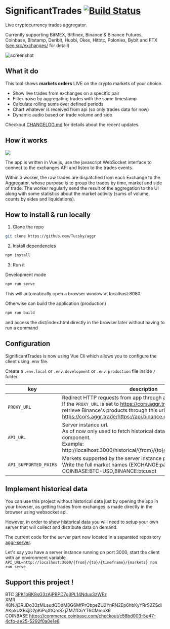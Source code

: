 
# SignificantTrades [![Build Status](https://travis-ci.org/Tucsky/aggr.svg?branch=master)](https://travis-ci.org/Tucsky/aggr)

  

Live cryptocurrency trades aggregator.<br>

Currently supporting BitMEX, Bitfinex, Binance & Binance Futures, Coinbase, Bitstamp, Deribit, Huobi, Okex, Hitbtc, Poloniex, Bybit and FTX ([see src/exchanges/](src/exchanges) for detail)

  

![screenshot](https://i.imgur.com/nHJxsdL.gif)

  

## What it do
This tool shows **markets orders** LIVE on the crypto markets of your choice.

- Show live trades from exchanges on a specific pair
- Filter noise by aggregating trades with the same timestamp
- Calculate rolling sums over defined periods
- Chart whatever is received from api (so only trades data for now)
- Dynamic audio based on trade volume and side 

Checkout [CHANGELOG.md](CHANGELOG.md) for details about the recent updates.

## How it works

![](https://i.imgur.com/chxtEwb.png)

The app is written in Vue.js, use the javascript WebSocket interface to connect to the exchanges API and listen to the trades events.

Within a worker, the raw trades are dispatched from each Exchange to the Aggregator, whose purpose is to group the trades by time, market and side of trade. The worker regularly send the result of the aggregation to the UI along with some statistics about the market activity (sums of volume, counts by sides and liquidations).

## How to install & run locally

1. Clone the repo

```bash
git clone https://github.com/Tucsky/aggr
```

2. Install dependencies

```bash
npm install
```

3. Run it

  

Development mode
```bash
npm run serve
```

This will automatically open a browser window at localhost:8080

Otherwise can build the application (production)

```bash
npm run build
```

and access the dist/index.html directly in the browser later without having to run a command
  

## Configuration
SignificantTrades is now using Vue Cli which allows you to configure the client using .env file.

Create a <code>.env.local</code> or <code>.env.development</code> or <code>.env.production</code> file inside <code>/</code> folder.

  
|key| description |default value|
|--|--|--|
|<code>PROXY_URL</code>|Redirect HTTP requests from app through a proxy<br>If the <code>PROXY_URL</code> is set to https://cors.aggr.trade/, the app will retrieve Binance's products through this url : https://cors.aggr.trade/https://api.binance.com/api/v3/exchangeInfo |http://localhost:8080/|
|<code>API_URL</code>|Server instance url.<br>As of now only used to fetch historical data for the chart component.<br>Example: http://localhost:3000/historical/{from}/{to}/{timeframe}/{markets} |null|
|<code>API_SUPPORTED_PAIRS</code>|Markets supported by the server instance provided in <code>API_URL</code><br>Write the full market names (EXCHANGE:pair) like so : COINBASE:BTC-USD,BINANCE:btcusdt|null|


## Implement historical data
You can use this project without historical data just by opening the app in your browser, as getting trades from exchanges is made directly in the browser using websocket api.

However, in order to show historical data you will need to setup your own server that will collect and distribute data on demand.

The current code for the server part now located in a separated repository [aggr-server](https://github.com/Tucsky/aggr-server).

Let's say you have a server instance running on port 3000, start the client with an environment variable `API_URL=http://localhost:3000/{from}/{to}/{timeframe}/{markets} npm run serve`

## Support this project !
BTC [3PK1bBK8sG3zAjPBPD7g3PL14Ndux3zWEz](bitcoin:3PK1bBK8sG3zAjPBPD7g3PL14Ndux3zWEz)<br>
XMR 48NJj3RJDo33zMLaudQDdM8G6MfPrQbpeZU2YnRN2Ep6hbKyYRrS2ZSdiAKpkUXBcjD2pKiPqXtQmSZjZM7fC6YT6CMmoX6<br>
COINBASE
https://commerce.coinbase.com/checkout/c58bd003-5e47-4cfb-ae25-5292f0a0e1e8
